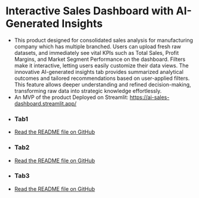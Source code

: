 # Interactive Sales Dashboard with AI-Generated Insights
 - This product designed for consolidated sales analysis for manufacturing company which has multiple branched. 
Users can upload fresh raw datasets, and immediately see vital KPIs such as Total Sales, Profit Margins, and Market Segment Performance on the dashboard. Filters make it interactive, letting users easily customize their data views. The innovative AI-generated insights tab provides summarized analytical outcomes and tailored recommendations based on user-applied filters. This feature allows deeper understanding and refined decision-making, transforming raw data into strategic knowledge effortlessly.
- An MVP of the product Deployed on Streamlit: https://ai-sales-dashboard.streamlit.app/
- ### Tab1
- [Read the README file on GitHub](https://github.com/NGravereaux/interactive-sales-dashboard-with-ai-insights/blob/main/tab1.png)
- ### Tab2
- [Read the README file on GitHub](https://github.com/NGravereaux/interactive-sales-dashboard-with-ai-insights/blob/main/tab2.png)
- ### Tab3
- [Read the README file on GitHub](https://github.com/NGravereaux/interactive-sales-dashboard-with-ai-insights/blob/main/tab3.png)
